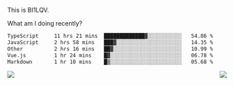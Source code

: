 This is BI1LQV.

What am I doing recently?

<!--START_SECTION:waka-->

```txt
TypeScript     11 hrs 21 mins  █████████████▓░░░░░░░░░░░   54.86 %
JavaScript     2 hrs 58 mins   ███▓░░░░░░░░░░░░░░░░░░░░░   14.35 %
Other          2 hrs 16 mins   ██▓░░░░░░░░░░░░░░░░░░░░░░   10.99 %
Vue.js         1 hr 24 mins    █▓░░░░░░░░░░░░░░░░░░░░░░░   06.78 %
Markdown       1 hr 10 mins    █▒░░░░░░░░░░░░░░░░░░░░░░░   05.68 %
```

<!--END_SECTION:waka-->
<img align="right" src="https://github-readme-stats.vercel.app/api?username=bi1lqv&show_icons=true&count_private=true">

<img src="https://metrics.lecoq.io/bi1lqv?template=classic&base.activity=0&base.community=0&base.repositories=0&base.metadata=0&isocalendar=1&base=header%2C%20activity%2C%20community%2C%20repositories%2C%20metadata&base.indepth=false&base.hireable=false&isocalendar=false&isocalendar.duration=full-year&config.timezone=Asia%2FShanghai">
